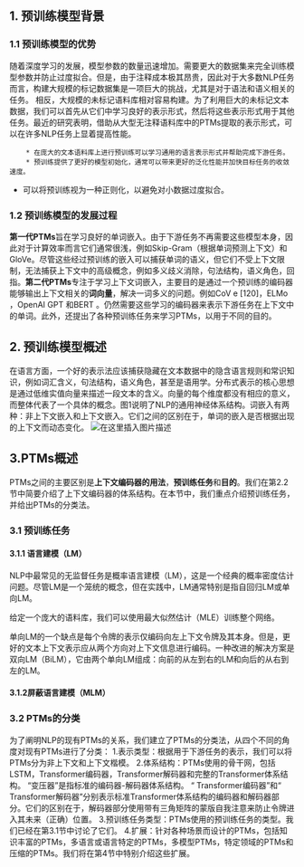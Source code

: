 ## 1. 预训练模型背景

### 1.1 预训练模型的优势

​		随着深度学习的发展，模型参数的数量迅速增加。需要更大的数据集来完全训练模型参数并防止过度拟合。但是，由于注释成本极其昂贵，因此对于大多数NLP任务而言，构建大规模的标记数据集是一项巨大的挑战，尤其是对于语法和语义相关的任务。
相反，大规模的未标记语料库相对容易构建。为了利用巨大的未标记文本数据，我们可以首先从它们中学习良好的表示形式，然后将这些表示形式用于其他任务。最近的研究表明，借助从大型无注释语料库中的PTMs提取的表示形式，可以在许多NLP任务上显着提高性能。

		* 在庞大的文本语料库上进行预训练可以学习通用的语言表示形式并帮助完成下游任务。
		* 预训练提供了更好的模型初始化，通常可以带来更好的泛化性能并加快目标任务的收敛速度。

* 可以将预训练视为一种正则化，以避免对小数据过度拟合。

### 1.2 预训练模型的发展过程

​		**第一代PTMs**旨在学习良好的单词嵌入。由于下游任务不再需要这些模型本身，因此对于计算效率而言它们通常很浅，例如Skip-Gram（根据单词预测上下文）和GloVe。尽管这些经过预训练的嵌入可以捕获单词的语义，但它们不受上下文限制，无法捕获上下文中的高级概念，例如多义歧义消除，句法结构，语义角色，回指。
​		**第二代PTMs**专注于学习上下文词嵌入，主要目的是通过一个预训练的编码器能够输出上下文相关的**词向量**，解决一词多义的问题。例如CoV e [120]，ELMo ，OpenAI GPT 和BERT 。仍然需要这些学习的编码器来表示下游任务在上下文中的单词。此外，还提出了各种预训练任务来学习PTMs，以用于不同的目的。

## 2. 预训练模型概述

​		在语言方面，一个好的表示法应该捕获隐藏在文本数据中的隐含语言规则和常识知识，例如词汇含义，句法结构，语义角色，甚至是语用学。
​		分布式表示的核心思想是通过低维实值向量来描述一段文本的含义。向量的每个维度都没有相应的意义，而整体代表了一个具体的概念。图1说明了NLP的通用神经体系结构。词嵌入有两种：非上下文嵌入和上下文嵌入。它们之间的区别在于，单词的嵌入是否根据出现的上下文而动态变化。
![在这里插入图片描述](https://img-blog.csdnimg.cn/2020050614363229.png)

## 3.PTMs概述

​		PTMs之间的主要区别是**上下文编码器的用法**，**预训练任务**和**目的**。我们在第2.2节中简要介绍了上下文编码器的体系结构。在本节中，我们重点介绍预训练任务，并给出PTMs的分类法。

### 3.1 预训练任务

#### 3.1.1 语言建模（LM）

​		NLP中最常见的无监督任务是概率语言建模（LM），这是一个经典的概率密度估计问题。尽管LM是一个笼统的概念，但在实践中，LM通常特别是指自回归LM或单向LM。

​		给定一个庞大的语料库，我们可以使用最大似然估计（MLE）训练整个网络。

​		单向LM的一个缺点是每个令牌的表示仅编码向左上下文令牌及其本身。但是，更好的文本上下文表示应从两个方向对上下文信息进行编码。一种改进的解决方案是双向LM（BiLM），它由两个单向LM组成：向前的从左到右的LM和向后的从右到左的LM。

#### 3.1.2屏蔽语言建模（MLM）

### 3.2 PTMs的分类

​		为了阐明NLP的现有PTMs的关系，我们建立了PTMs的分类法，从四个不同的角度对现有PTMs进行了分类：
1.表示类型：根据用于下游任务的表示，我们可以将PTMs分为非上下文和上下文楷模。
2.体系结构：PTMs使用的骨干网，包括LSTM，Transformer编码器，Transformer解码器和完整的Transformer体系结构。 “变压器”是指标准的编码器-解码器体系结构。 “ Transformer编码器”和“ Transformer解码器”分别表示标准Transformer体系结构的编码器和解码器部分。它们的区别在于，解码器部分使用带有三角矩阵的蒙版自我注意来防止令牌进入其未来（正确）位置。
3.预训练任务类型：PTMs使用的预训练任务的类型。我们已经在第3.1节中讨论了它们。
4.扩展：针对各种场景而设计的PTMs，包括知识丰富的PTMs，多语言或语言特定的PTMs，多模型PTMs，特定领域的PTMs和压缩的PTMs。我们将在第4节中特别介绍这些扩展。